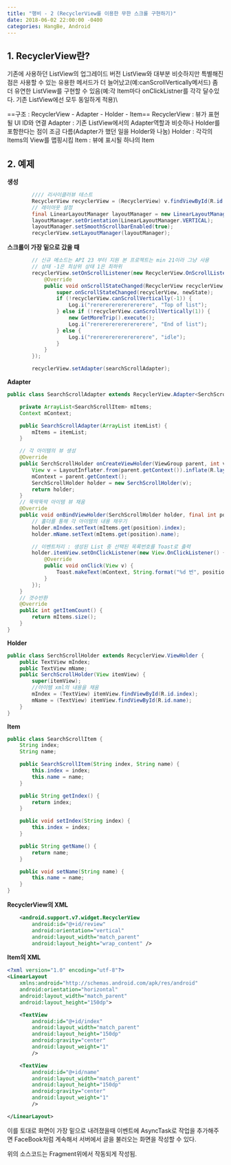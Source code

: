 ```yaml
---
title: "행비 - 2 (RecyclerView를 이용한 무한 스크롤 구현하기)"
date: 2018-06-02 22:00:00 -0400
categories: HangBe, Android
---
```


## 1. RecyclerView란?
기존에 사용하던 ListView의 업그레이드 버전
ListView와 대부분 비슷하지만 특별해진 점은 사용할 수 있는 유용한 메서드가 더 늘어났고(예:canScrollVertically메서드)
좀 더 유연한 ListView를 구현할 수 있음(예:각 Item마다 onClickListner를 각각 달수있다. 기존 ListView에선 모두 동일하게 적용)\

==구조 : RecyclerView - Adapter - Holder - Item==
RecyclerView : 뷰가 표현될 UI ID와 연결
Adapter : 기존 ListView에서의 Adapter역할과 비슷하나 Holder를 포함한다는 점이 조금 다름(Adapter가 했던 일을 Holder와 나눔)
Holder : 각각의 Items의 View를 맵핑시킴
Item : 뷰에 표시될 하나의 Item

## 2. 예제
__생성__
```java
        //// 리사이클러뷰 테스트
        RecyclerView recyclerView = (RecyclerView) v.findViewById(R.id.review);
        // 레이아웃 설정
        final LinearLayoutManager layoutManager = new LinearLayoutManager(getContext());
        layoutManager.setOrientation(LinearLayoutManager.VERTICAL);
        layoutManager.setSmoothScrollbarEnabled(true);
        recyclerView.setLayoutManager(layoutManager);
```

__스크롤이 가장 밑으로 갔을 때__
```java
        // 신규 메소드는 API 23 부터 지원 본 프로젝트는 min 21이라 그냥 사용
        // 상태 -1은 최상위 상태 1은 최하위
        recyclerView.setOnScrollListener(new RecyclerView.OnScrollListener() {
            @Override
            public void onScrollStateChanged(RecyclerView recyclerView, int newState) {
                super.onScrollStateChanged(recyclerView, newState);
                if (!recyclerView.canScrollVertically(-1)) {
                    Log.i("rererererererererere", "Top of list");
                } else if (!recyclerView.canScrollVertically(1)) {
                    new GetMoreTrip().execute();
                    Log.i("rererererererererere", "End of list");
                } else {
                    Log.i("rererererererererere", "idle");
                }
            }
        });

        recyclerView.setAdapter(searchScrollAdapter);
```

__Adapter__
```java
public class SearchScrollAdapter extends RecyclerView.Adapter<SerchScrollHolder> {

    private ArrayList<SearchScrollItem> mItems;
    Context mContext;

    public SearchScrollAdapter(ArrayList itemList) {
        mItems = itemList;
    }

    // 각 아이템의 뷰 생성
    @Override
    public SerchScrollHolder onCreateViewHolder(ViewGroup parent, int viewType) {
        View v = LayoutInflater.from(parent.getContext()).inflate(R.layout.searchscroll_item, parent, false);
        mContext = parent.getContext();
        SerchScrollHolder holder = new SerchScrollHolder(v);
        return holder;
    }
    // 뚝딱뚝딱 아이템 뷰 채움
    @Override
    public void onBindViewHolder(SerchScrollHolder holder, final int position) {
        // 홀더를 통해 각 아이템의 내용 채우기
        holder.mIndex.setText(mItems.get(position).index);
        holder.mName.setText(mItems.get(position).name);

        // 이벤트처리 : 생성된 List 중 선택된 목록번호를 Toast로 출력
        holder.itemView.setOnClickListener(new View.OnClickListener() {
            @Override
            public void onClick(View v) {
                Toast.makeText(mContext, String.format("%d 번", position + 1), Toast.LENGTH_SHORT).show();
            }
        });
    }
    // 갯수반환
    @Override
    public int getItemCount() {
        return mItems.size();
    }
}
```

__Holder__
```java
public class SerchScrollHolder extends RecyclerView.ViewHolder {
    public TextView mIndex;
    public TextView mName;
    public SerchScrollHolder(View itemView) {
        super(itemView);
        //아이템 xml의 내용을 채움
        mIndex = (TextView) itemView.findViewById(R.id.index);
        mName = (TextView) itemView.findViewById(R.id.name);
    }
}
```

__Item__
```java
public class SearchScrollItem {
    String index;
    String name;

    public SearchScrollItem(String index, String name) {
        this.index = index;
        this.name = name;
    }

    public String getIndex() {
        return index;
    }

    public void setIndex(String index) {
        this.index = index;
    }

    public String getName() {
        return name;
    }

    public void setName(String name) {
        this.name = name;
    }
}
```

__RecyclerView의 XML__
```xml
    <android.support.v7.widget.RecyclerView
        android:id="@+id/review"
        android:orientation="vertical"
        android:layout_width="match_parent"
        android:layout_height="wrap_content" />
```

__Item의 XML__
```xml
<?xml version="1.0" encoding="utf-8"?>
<LinearLayout
    xmlns:android="http://schemas.android.com/apk/res/android"
    android:orientation="horizontal"
    android:layout_width="match_parent"
    android:layout_height="150dp">

    <TextView
        android:id="@+id/index"
        android:layout_width="match_parent"
        android:layout_height="150dp"
        android:gravity="center"
        android:layout_weight="1"
        />

    <TextView
        android:id="@+id/name"
        android:layout_width="match_parent"
        android:layout_height="150dp"
        android:gravity="center"
        android:layout_weight="1"
        />

</LinearLayout>
```

이를 토대로 화면이 가장 밑으로 내려졌을때 이벤트에 AsyncTask로 작업을 추가해주면 FaceBook처럼 계속해서 서버에서 글을 
불러오는 화면을 작성할 수 있다.

위의 소스코드는 Fragment위에서 작동되게 작성됨.
